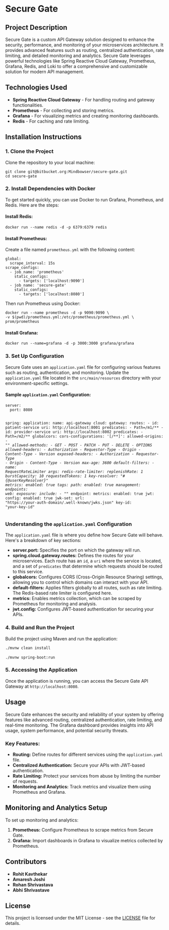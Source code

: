 <h1>Secure Gate</h1>

<h2>Project Description</h2>
<p>Secure Gate is a custom API Gateway solution designed to enhance the security, performance, and monitoring of your microservices architecture. It provides advanced features such as routing, centralized authentication, rate limiting, and detailed monitoring and analytics. Secure Gate leverages powerful technologies like Spring Reactive Cloud Gateway, Prometheus, Grafana, Redis, and Loki to offer a comprehensive and customizable solution for modern API management.</p>

<h2>Technologies Used</h2>
<ul>
    <li><strong>Spring Reactive Cloud Gateway</strong> - For handling routing and gateway functionalities.</li>
    <li><strong>Prometheus</strong> - For collecting and storing metrics.</li>
    <li><strong>Grafana</strong> - For visualizing metrics and creating monitoring dashboards.</li>
    <li><strong>Redis</strong> - For caching and rate limiting.</li>
</ul>

<h2>Installation Instructions</h2>

<h3>1. Clone the Project</h3>
<p>Clone the repository to your local machine:</p>
<pre><code>git clone git@bitbucket.org:Mindbowser/secure-gate.git</code><br><code>cd secure-gate</code></pre>

<h3>2. Install Dependencies with Docker</h3>
<p>To get started quickly, you can use Docker to run Grafana, Prometheus, and Redis. Here are the steps:</p>

<h4>Install Redis:</h4>
<pre><code>docker run --name redis -d -p 6379:6379 redis</code></pre>

<h4>Install Prometheus:</h4>
<p>Create a file named <code>prometheus.yml</code> with the following content:</p>
<pre><code>global:
  scrape_interval: 15s
scrape_configs:
  - job_name: 'prometheus'
    static_configs:
      - targets: ['localhost:9090']
  - job_name: 'secure-gate'
    static_configs:
      - targets: ['localhost:8080']</code></pre>

<p>Then run Prometheus using Docker:</p>
<pre><code>docker run --name prometheus -d -p 9090:9090 \
-v $(pwd)/prometheus.yml:/etc/prometheus/prometheus.yml \
prom/prometheus</code></pre>

<h4>Install Grafana:</h4>
<pre><code>docker run --name=grafana -d -p 3000:3000 grafana/grafana</code></pre>

<h3>3. Set Up Configuration</h3>
<p>Secure Gate uses an <code>application.yaml</code> file for configuring various features such as routing, authentication, and monitoring. Update the <code>application.yaml</code> file located in the <code>src/main/resources</code> directory with your environment-specific settings.</p>

<h4>Sample <code>application.yaml</code> Configuration:</h4>
<pre><code>server:
  port: 8080

spring:
  application:
    name: api-gateway
  cloud:
    gateway:
      routes:
        - id: patient-service
          uri: http://localhost:8001
          predicates:
            - Path=/m1/**
        - id: provider-service
          uri: http://localhost:8002
          predicates:
            - Path=/m2/**
      globalcors:
        cors-configurations:
          '[/**]':
            allowed-origins:
              - "*"
            allowed-methods:
              - GET
              - POST
              - PATCH
              - PUT
              - DELETE
              - OPTIONS
            allowed-headers:
              - Authorization
              - Requestor-Type
              - Origin
              - Content-Type
              - Version
            exposed-headers:
              - Authorization
              - Requestor-Type
              - Origin
              - Content-Type
              - Version
            max-age: 3600
      default-filters:
        - name: RequestRateLimiter
          args:
            redis-rate-limiter:
              replenishRate: 1
              burstCapacity: 10
              requestedTokens: 1
            key-resolver: "#{@userKeyResolver}"
      metrics:
        enabled: true
        tags:
          path:
            enabled: true
management:
  endpoints:
    web:
      exposure:
        include:
        - "*"
  endpoint:
    metrics:
      enabled: true
jwt:
  config:
   enabled: true
   jwk-set:
      url: "https://your-auth-domain/.well-known/jwks.json"
      key-id: "your-key-id"</code></pre>

<h3>Understanding the <code>application.yaml</code> Configuration</h3>
<p>The <code>application.yaml</code> file is where you define how Secure Gate will behave. Here's a breakdown of key sections:</p>
<ul>
    <li><strong>server.port:</strong> Specifies the port on which the gateway will run.</li>
    <li><strong>spring.cloud.gateway.routes:</strong> Defines the routes for your microservices. Each route has an <code>id</code>, a <code>uri</code> where the service is located, and a set of <code>predicates</code> that determine which requests should be routed to this service.</li>
    <li><strong>globalcors:</strong> Configures CORS (Cross-Origin Resource Sharing) settings, allowing you to control which domains can interact with your API.</li>
    <li><strong>default-filters:</strong> Applies filters globally to all routes, such as rate limiting. The Redis-based rate limiter is configured here.</li>
    <li><strong>metrics:</strong> Enables metrics collection, which can be scraped by Prometheus for monitoring and analysis.</li>
    <li><strong>jwt.config:</strong> Configures JWT-based authentication for securing your APIs.</li>
</ul>

<h3>4. Build and Run the Project</h3>
<p>Build the project using Maven and run the application:</p>
<pre><code>./mvnw clean install</code><br>
<code>./mvnw spring-boot:run</code></pre>

<h3>5. Accessing the Application</h3>
<p>Once the application is running, you can access the Secure Gate API Gateway at <code>http://localhost:8080</code>.</p>

<h2>Usage</h2>
<p>Secure Gate enhances the security and reliability of your system by offering features like advanced routing, centralized authentication, rate limiting, and real-time monitoring. The Grafana dashboard provides insights into API usage, system performance, and potential security threats.</p>

<h3>Key Features:</h3>
<ul>
    <li><strong>Routing:</strong> Define routes for different services using the <code>application.yaml</code> file.</li>
    <li><strong>Centralized Authentication:</strong> Secure your APIs with JWT-based authentication.</li>
    <li><strong>Rate Limiting:</strong> Protect your services from abuse by limiting the number of requests.</li>
    <li><strong>Monitoring and Analytics:</strong> Track metrics and visualize them using Prometheus and Grafana.</li>
</ul>

<h2>Monitoring and Analytics Setup</h2>
<p>To set up monitoring and analytics:</p>
<ol>
    <li><strong>Prometheus:</strong> Configure Prometheus to scrape metrics from Secure Gate.</li>
    <li><strong>Grafana:</strong> Import dashboards in Grafana to visualize metrics collected by Prometheus.</li>
</ol>

<h2>Contributors</h2>
<ul>
    <li><strong>Rohit Kavthekar</strong></li>
    <li><strong>Amaresh Joshi</strong></li>
    <li><strong>Rohan Shrivastava</strong></li>
    <li><strong>Abhi Shrivastave</strong></li>
</ul>

<h2>License</h2>
<p>This project is licensed under the MIT License - see the <a href="LICENSE">LICENSE</a> file for details.</p>